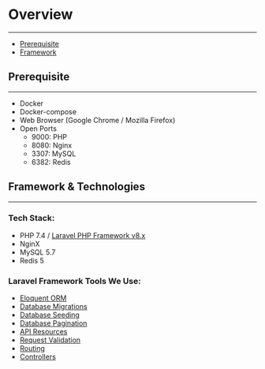 # Overview

---

- [Prerequisite](/{{route}}/{{version}}/overview#prerequisite)
- [Framework](/{{route}}/{{version}}/overview#framework)

<a name="prerequisite"></a>
## Prerequisite
 
---

- Docker
- Docker-compose
- Web Browser (Google Chrome / Mozilla Firefox) 
- Open Ports
    - 9000: PHP
    - 8080: Nginx
    - 3307: MySQL
    - 6382: Redis

<a name="framework"></a>
## Framework & Technologies
---

### Tech Stack:
- PHP 7.4 / [Laravel PHP Framework v8.x](http://laravel.com/)
- NginX
- MySQL 5.7
- Redis 5

### Laravel Framework Tools We Use:
- [Eloquent ORM](https://laravel.com/docs/8.x/eloquent)
- [Database Migrations](https://laravel.com/docs/8.x/migrations)
- [Database Seeding](https://laravel.com/docs/8.x/seeding)
- [Database Pagination](https://laravel.com/docs/8.x/pagination)
- [API Resources](https://laravel.com/docs/8.x/eloquent-resources)
- [Request Validation](https://laravel.com/docs/8.x/validation)
- [Routing](https://laravel.com/docs/8.x/routing)
- [Controllers](https://laravel.com/docs/8.x/controllers)
